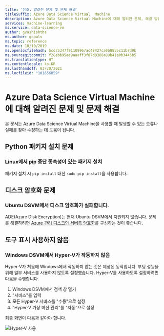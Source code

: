 ```yaml
---
title: '참조: 알려진 문제 및 문제 해결'
titleSuffix: Azure Data Science Virtual  Machine
description: Azure Data Science Virtual Machine에 대해 알려진 문제, 해결 방법 및 문제 해결의 목록을 가져옵니다.
services: machine-learning
ms.service: data-science-vm
author: gvashishtha
ms.author: gopalv
ms.topic: reference
ms.date: 10/10/2019
ms.openlocfilehash: bcd75347f91109967ac48427ca0b8855c11b7d9b
ms.sourcegitcommit: f28ebb95ae9aaaff3f87d8388a09b41e0b3445b5
ms.translationtype: HT
ms.contentlocale: ko-KR
ms.lasthandoff: 03/30/2021
ms.locfileid: "101656859"
---
```

# <a name="known-issues-and-troubleshooting-the-azure-data-science-virtual-machine"></a>Azure Data Science Virtual Machine에 대해 알려진 문제 및 문제 해결

본 문서는 Azure Data Science Virtual Machine을 사용할 때 발생할 수 있는 오류나 실패를 찾아 수정하는 데 도움이 됩니다.

## <a name="python-package-installation-issues"></a>Python 패키지 설치 문제

### <a name="installing-packages-with-pip-breaks-dependencies-on-linux"></a>Linux에서 pip 중단 종속성이 있는 패키지 설치

패키지 설치 시 `pip install` 대신 `sudo pip install`을 사용합니다.

## <a name="disk-encryption-issues"></a>디스크 암호화 문제

### <a name="disk-encryption-fails-on-the-ubuntu-dsvm"></a>Ubuntu DSVM에서 디스크 암호화가 실패합니다.

ADE(Azure Disk Encryption)는 현재 Ubuntu DSVM에서 지원되지 않습니다. 문제를 해결하려면 [Azure 관리 디스크의 서버측 암호화](../../virtual-machines/disk-encryption.md)를 구성하는 것이 좋습니다.

## <a name="tool-appears-disabled"></a>도구 표시 사용하지 않음

### <a name="hyper-v-does-not-work-on-the-windows-dsvm"></a>Windows DSVM에서 Hyper-V가 작동하지 않음

Hyper-V가 처음에 Windows에서 작동하지 않는 것은 예상된 동작입니다. 부팅 성능을 위해 일부 서비스를 사용하지 않도록 설정했습니다. Hyper-V를 사용하도록 설정하려면 다음을 수행합니다.

1. Windows DSVM에서 검색 창 열기
1. "서비스"를 입력
1. 모든 Hyper-V 서비스를 "수동"으로 설정
1. "Hyper-V 가상 머신 관리"를 "자동"으로 설정

최종 화면이 다음과 같아야 합니다.

   ![Hyper-V 사용](./media/workaround/hyperv-enable-dsvm.png)